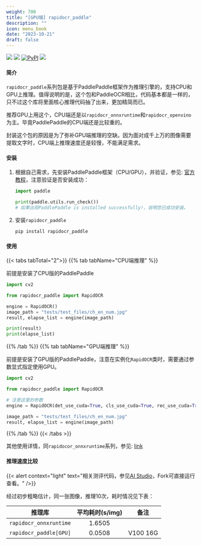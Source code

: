 ```yaml
---
weight: 700
title: "[GPU端] rapidocr_paddle"
description: ""
icon: menu_book
date: "2023-10-21"
draft: false
---
```


<p>
    <a href=""><img src="https://img.shields.io/badge/Python->=3.6,<3.12-aff.svg"></a>
    <a href=""><img src="https://img.shields.io/badge/OS-Linux%2C%20Win%2C%20Mac-pink.svg"></a>
    <a href="https://pypi.org/project/rapidocr-paddle/"><img alt="PyPI" src="https://img.shields.io/pypi/v/rapidocr-paddle?style=flat-square"></a>
    <a href="https://pepy.tech/project/rapidocr_paddle"><img src="https://static.pepy.tech/personalized-badge/rapidocr_paddle?period=total&units=abbreviation&left_color=grey&right_color=blue&left_text=Downloads%20Paddle"></a>
</p>

#### 简介
`rapidocr_paddle`系列包是基于PaddlePaddle框架作为推理引擎的，支持CPU和GPU上推理。值得说明的是，这个包和PaddleOCR相比，代码基本都是一样的，只不过这个库将里面核心推理代码抽了出来，更加精简而已。

推荐GPU上用这个，CPU端还是以`rapidocr_onnxruntime`和`rapidocr_openvino`为主。毕竟PaddlePaddle的CPU端还是比较重的。

封装这个包的原因是为了弥补GPU端推理的空缺。因为面对成千上万的图像需要提取文字时，CPU端上推理速度还是较慢，不能满足需求。

#### 安装
1. 根据自己需求，先安装PaddlePaddle框架（CPU/GPU），并验证，参见: [官方教程](https://www.paddlepaddle.org.cn/install/quick?docurl=/documentation/docs/zh/install/pip/windows-pip.html)，注意验证是否安装成功：
    ```python {linenos=table}
    import paddle

    print(paddle.utils.run_check())
    # 如果出现PaddlePaddle is installed successfully!，说明您已成功安装。
    ```
2. 安装`rapidocr_paddle`
    ```bash {linenos=table}
    pip install rapidocr_paddle
    ```

#### 使用

{{< tabs tabTotal="2">}}
{{% tab tabName="CPU端推理" %}}

前提是安装了CPU版的PaddlePaddle

```python {linenos=table}
import cv2

from rapidocr_paddle import RapidOCR

engine = RapidOCR()
image_path = "tests/test_files/ch_en_num.jpg"
result, elapse_list = engine(image_path)

print(result)
print(elapse_list)
```

{{% /tab %}}
{{% tab tabName="GPU端推理" %}}

前提是安装了GPU版的PaddlePaddle，注意在实例化`RapidOCR`类时，需要通过参数显式指定使用GPU。

```python {linenos=table}
import cv2

from rapidocr_paddle import RapidOCR

# 注意这里的参数
engine = RapidOCR(det_use_cuda=True, cls_use_cuda=True, rec_use_cuda=True)

image_path = "tests/test_files/ch_en_num.jpg"
result, elapse_list = engine(image_path)

```

{{% /tab %}}
{{< /tabs >}}


其他使用详情，同`rapidocor_onnxruntime`系列，参见: [link](./rapidocr/usage.md)

#### 推理速度比较

{{< alert context="light" text="相关测评代码，参见[AI Studio](https://aistudio.baidu.com/projectdetail/6924494)，Fork可直接运行查看。" />}}

经过初步粗略估计，同一张图像，推理10次，耗时情况见下表：

|         推理库         | 平均耗时(s/img) |   备注   |
| :--------------------: | :-------------: | :------: |
| `rapidocr_onnxruntime` |     1.6505      |          |
| `rapidocr_paddle[GPU]` |     0.0508      | V100 16G |
